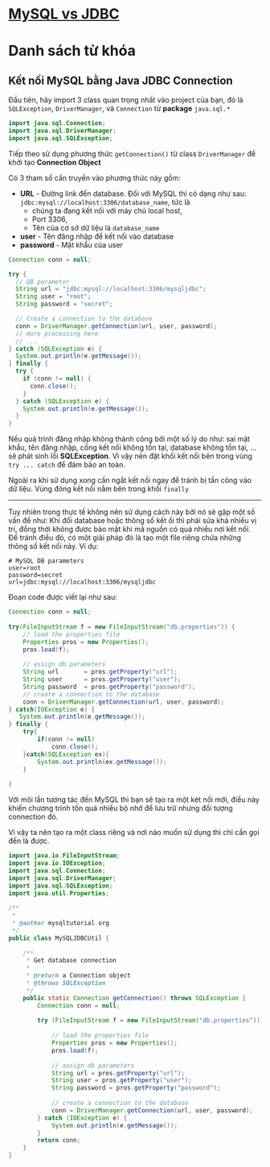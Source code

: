 # [**MySQL vs JDBC**](https://freetuts.net/ket-noi-mysql-bang-java-jdbc-driver-2790.html)

# Danh sách từ khóa


## Kết nối MySQL bằng Java JDBC Connection

Đầu tiên, hãy import 3 class quan trọng nhất vào project của bạn, đó là `SQLException`, `DriverManager`, và `Connection` từ **package** `java.sql.*` 

```java
import java.sql.Connection;
import java.sql.DriverManager;
import java.sql.SQLException;
```

Tiếp theo sử dụng phương thức `getConnection()` từ  class `DriverManager` để khởi tạo **Connection Object**

Có 3 tham số cần truyền vào phương thức này gồm:
- **URL** - Đường link đến database. Đối với MySQL thì có dạng như sau: `jdbc:mysql://localhost:3306/database_name`, tức là 
  + chúng ta đang kết nối với máy chủ local host, 
  + Port 3306, 
  + Tên của cơ sở dữ liệu là `database_name`
- **user** - Tên đăng nhập để kết nối vào database
- **password** - Mật khẩu của user

```java
Connection conn = null;

try {
  // DB parameter
  String url = "jdbc:mysql://localhost:3306/mysqljdbc";
  String user = "root";
  String password = "secret";

  // Create a connection to the database
  conn = DriverManager.getConnection(url, user, password);
  // more processing here
  // ...
} catch (SQLException e) {
  System.out.println(e.getMessage());
} finally {
  try {
    if (conn != null) {
      conn.close();
    }
  } catch (SQLException e) {
    System.out.println(e.getMessage());
  }
}
```

Nếu quá trình đăng nhập không thành công bởi một số lý do như: sai mật khẩu, tên đăng nhập, cổng kết nối không tồn tại, database không tồn tại, ... sẽ phát sinh lỗi **SQLException**. Vì vậy nên đặt khối kết nối bên trong vùng `try ... catch` để đảm bảo an toàn.

Ngoài ra khi sử dụng xong cần ngắt kết nối ngay để tránh bị tấn công vào dữ liệu. Vùng đóng kết nối nằm bên trong khối `finally`

<hr>

Tuy nhiên trong thực tế không nên sử dụng cách này bởi nó sẽ gặp một số vấn đề như: Khi đổi database hoặc thông số kết ối thì phải sửa khá nhiều vị trí, đồng thời không được bảo mật khi mã nguồn có quá nhiều nơi kết nối. Để tránh điều đó, có một giải pháp đó là tạo một file riêng chứa những thông số kết nối này. Ví dụ: 
```
# MySQL DB parameters
user=root
password=secret
url=jdbc:mysql://localhost:3306/mysqljdbc
```

Đoạn code được viết lại như sau:

```java
Connection conn = null;
 
try(FileInputStream f = new FileInputStream("db.properties")) {
    // load the properties file
    Properties pros = new Properties();
    pros.load(f);
 
    // assign db parameters
    String url       = pros.getProperty("url");
    String user      = pros.getProperty("user");
    String password  = pros.getProperty("password");
    // create a connection to the database
    conn = DriverManager.getConnection(url, user, password);
} catch(IOException e) {
   System.out.println(e.getMessage());
} finally {
    try{
        if(conn != null)
            conn.close();
    }catch(SQLException ex){
        System.out.println(ex.getMessage());
    }
     
}
```

Với mõi lần tương tác đến MySQL thì bạn sẽ tạo ra một két nối mới, điều này khiến chương trình tốn quá nhiều bộ nhớ để lưu trữ nhưng đối tượng connection đó.

Vì vậy ta nên tạo ra một class riêng và nơi nào muốn sử dụng thì chỉ cần gọi đến là được.

```java
import java.io.FileInputStream;
import java.io.IOException;
import java.sql.Connection;
import java.sql.DriverManager;
import java.sql.SQLException;
import java.util.Properties;
 
/**
 *
 * @author mysqltutorial.org
 */
public class MySQLJDBCUtil {
 
    /**
     * Get database connection
     *
     * @return a Connection object
     * @throws SQLException
     */
    public static Connection getConnection() throws SQLException {
        Connection conn = null;
 
        try (FileInputStream f = new FileInputStream("db.properties")) {
 
            // load the properties file
            Properties pros = new Properties();
            pros.load(f);
 
            // assign db parameters
            String url = pros.getProperty("url");
            String user = pros.getProperty("user");
            String password = pros.getProperty("password");
             
            // create a connection to the database
            conn = DriverManager.getConnection(url, user, password);
        } catch (IOException e) {
            System.out.println(e.getMessage());
        }
        return conn;
    }
}
```
